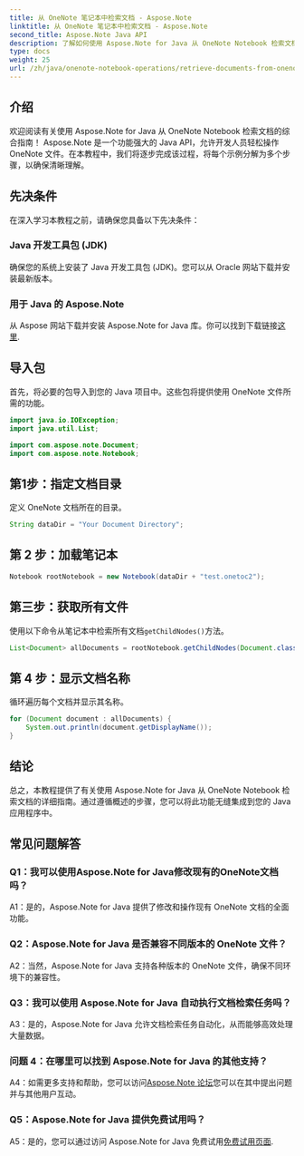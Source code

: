 ```yaml
---
title: 从 OneNote 笔记本中检索文档 - Aspose.Note
linktitle: 从 OneNote 笔记本中检索文档 - Aspose.Note
second_title: Aspose.Note Java API
description: 了解如何使用 Aspose.Note for Java 从 OneNote Notebook 检索文档。请按照我们的分步指南进行无缝集成。
type: docs
weight: 25
url: /zh/java/onenote-notebook-operations/retrieve-documents-from-onenote-notebook/
---
```

## 介绍

欢迎阅读有关使用 Aspose.Note for Java 从 OneNote Notebook 检索文档的综合指南！ Aspose.Note 是一个功能强大的 Java API，允许开发人员轻松操作 OneNote 文件。在本教程中，我们将逐步完成该过程，将每个示例分解为多个步骤，以确保清晰理解。

## 先决条件

在深入学习本教程之前，请确保您具备以下先决条件：

### Java 开发工具包 (JDK)

确保您的系统上安装了 Java 开发工具包 (JDK)。您可以从 Oracle 网站下载并安装最新版本。

### 用于 Java 的 Aspose.Note

从 Aspose 网站下载并安装 Aspose.Note for Java 库。你可以找到下载链接[这里](https://releases.aspose.com/note/java/).

## 导入包

首先，将必要的包导入到您的 Java 项目中。这些包将提供使用 OneNote 文件所需的功能。

```java
import java.io.IOException;
import java.util.List;

import com.aspose.note.Document;
import com.aspose.note.Notebook;
```

## 第1步：指定文档目录

定义 OneNote 文档所在的目录。

```java
String dataDir = "Your Document Directory";
```

## 第 2 步：加载笔记本

```java
Notebook rootNotebook = new Notebook(dataDir + "test.onetoc2");
```

## 第三步：获取所有文件

使用以下命令从笔记本中检索所有文档`getChildNodes()`方法。

```java
List<Document> allDocuments = rootNotebook.getChildNodes(Document.class);
```

## 第 4 步：显示文档名称

循环遍历每个文档并显示其名称。

```java
for (Document document : allDocuments) {
    System.out.println(document.getDisplayName());
}
```

## 结论

总之，本教程提供了有关使用 Aspose.Note for Java 从 OneNote Notebook 检索文档的详细指南。通过遵循概述的步骤，您可以将此功能无缝集成到您的 Java 应用程序中。

## 常见问题解答

### Q1：我可以使用Aspose.Note for Java修改现有的OneNote文档吗？

A1：是的，Aspose.Note for Java 提供了修改和操作现有 OneNote 文档的全面功能。

### Q2：Aspose.Note for Java 是否兼容不同版本的 OneNote 文件？

A2：当然，Aspose.Note for Java 支持各种版本的 OneNote 文件，确保不同环境下的兼容性。

### Q3：我可以使用 Aspose.Note for Java 自动执行文档检索任务吗？

A3：是的，Aspose.Note for Java 允许文档检索任务自动化，从而能够高效处理大量数据。

### 问题 4：在哪里可以找到 Aspose.Note for Java 的其他支持？

 A4：如需更多支持和帮助，您可以访问[Aspose.Note 论坛](https://forum.aspose.com/c/note/28)您可以在其中提出问题并与其他用户互动。

### Q5：Aspose.Note for Java 提供免费试用吗？

 A5：是的，您可以通过访问 Aspose.Note for Java 免费试用[免费试用页面](https://releases.aspose.com/).